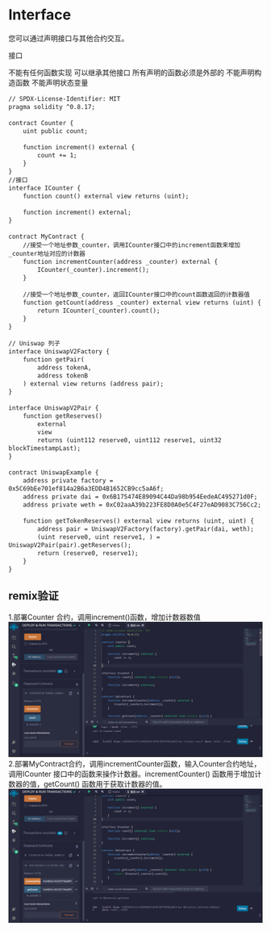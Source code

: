 # Interface
您可以通过声明接口与其他合约交互。

接口

不能有任何函数实现
可以继承其他接口
所有声明的函数必须是外部的
不能声明构造函数
不能声明状态变量

```solidity
// SPDX-License-Identifier: MIT
pragma solidity ^0.8.17;

contract Counter {
    uint public count;

    function increment() external {
        count += 1;
    }
}
//接口
interface ICounter {
    function count() external view returns (uint);

    function increment() external;
}

contract MyContract {
    //接受一个地址参数_counter，调用ICounter接口中的increment函数来增加_counter地址对应的计数器
    function incrementCounter(address _counter) external {
        ICounter(_counter).increment();
    }
    
    //接受一个地址参数_counter，返回ICounter接口中的count函数返回的计数器值
    function getCount(address _counter) external view returns (uint) {
        return ICounter(_counter).count();
    }
}

// Uniswap 列子
interface UniswapV2Factory {
    function getPair(
        address tokenA,
        address tokenB
    ) external view returns (address pair);
}

interface UniswapV2Pair {
    function getReserves()
        external
        view
        returns (uint112 reserve0, uint112 reserve1, uint32 blockTimestampLast);
}

contract UniswapExample {
    address private factory = 0x5C69bEe701ef814a2B6a3EDD4B1652CB9cc5aA6f;
    address private dai = 0x6B175474E89094C44Da98b954EedeAC495271d0F;
    address private weth = 0xC02aaA39b223FE8D0A0e5C4F27eAD9083C756Cc2;

    function getTokenReserves() external view returns (uint, uint) {
        address pair = UniswapV2Factory(factory).getPair(dai, weth);
        (uint reserve0, uint reserve1, ) = UniswapV2Pair(pair).getReserves();
        return (reserve0, reserve1);
    }
}
```


## remix验证
1.部署Counter 合约，调用increment()函数，增加计数器数值
![27-1.png](img/27-1.png)
2.部署MyContract合约，调用incrementCounter函数，输入Counter合约地址，调用ICounter 接口中的函数来操作计数器。incrementCounter() 函数用于增加计数器的值，getCount() 函数用于获取计数器的值。
![27-2.png](img/27-2.png)